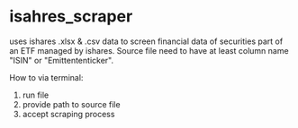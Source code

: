 # isahres_scraper

uses ishares .xlsx & .csv data to screen financial data of securities part of an ETF managed by ishares.
Source file need to have at least column name "ISIN" or "Emittententicker". 

How to via terminal: 
1. run file <python ishares.py>
2. provide path to source file 
3. accept scraping process <y>

